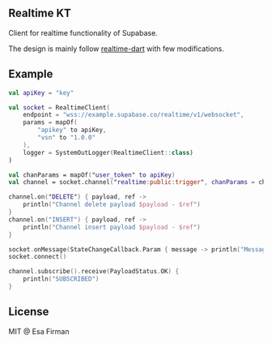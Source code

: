## Realtime KT

Client for realtime functionality of Supabase.

The design is mainly follow [realtime-dart](https://github.com/supabase-community/realtime-dart) with few modifications.

## Example

```kotlin
val apiKey = "key"

val socket = RealtimeClient(
    endpoint = "wss://example.supabase.co/realtime/v1/websocket",
    params = mapOf(
        "apikey" to apiKey,
        "vsn" to "1.0.0"
    ),
    logger = SystemOutLogger(RealtimeClient::class)
)

val chanParams = mapOf("user_token" to apiKey)
val channel = socket.channel("realtime:public:trigger", chanParams = chanParams)

channel.on("DELETE") { payload, ref ->
    println("Channel delete payload $payload - $ref")
}
channel.on("INSERT") { payload, ref ->
    println("Channel insert payload $payload - $ref")
}

socket.onMessage(StateChangeCallback.Param { message -> println("Message: $message") })
socket.connect()

channel.subscribe().receive(PayloadStatus.OK) {
    println("SUBSCRIBED")
}
```

## License

MIT @ Esa Firman
